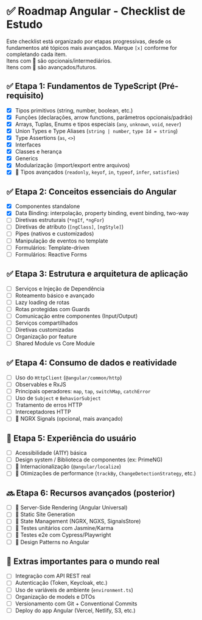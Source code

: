 # ✅ Roadmap Angular - Checklist de Estudo

Este checklist está organizado por etapas progressivas, desde os fundamentos até tópicos mais avançados.
Marque `[x]` conforme for completando cada item.  
Itens com 🔸 são opcionais/intermediários.  
Itens com 🔹 são avançados/futuros.

## ✅ Etapa 1: Fundamentos de TypeScript (Pré-requisito)

- [x] Tipos primitivos (string, number, boolean, etc.)
- [x] Funções (declarações, arrow functions, parâmetros opcionais/padrão)
- [x] Arrays, Tuplas, Enums e tipos especiais (`any`, `unknown`, `void`, `never`)
- [x] Union Types e Type Aliases (`string | number`, `type Id = string`)
- [x] Type Assertions (`as`, `<>`)
- [x] Interfaces
- [x] Classes e herança
- [x] Generics
- [x] Modularização (import/export entre arquivos)
- [x] 🔹 Tipos avançados (`readonly`, `keyof`, `in`, `typeof`, `infer`, `satisfies`)

## ✅ Etapa 2: Conceitos essenciais do Angular

- [x] Componentes standalone
- [x] Data Binding: interpolação, property binding, event binding, two-way
- [ ] Diretivas estruturais (`*ngIf`, `*ngFor`)
- [ ] Diretivas de atributo (`[ngClass]`, `[ngStyle]`)
- [ ] Pipes (nativos e customizados)
- [ ] Manipulação de eventos no template
- [ ] Formulários: Template-driven
- [ ] Formulários: Reactive Forms

## ✅ Etapa 3: Estrutura e arquitetura de aplicação

- [ ] Serviços e Injeção de Dependência
- [ ] Roteamento básico e avançado
- [ ] Lazy loading de rotas
- [ ] Rotas protegidas com Guards
- [ ] Comunicação entre componentes (Input/Output)
- [ ] Serviços compartilhados
- [ ] Diretivas customizadas
- [ ] Organização por feature
- [ ] Shared Module vs Core Module

## ✅ Etapa 4: Consumo de dados e reatividade

- [ ] Uso do `HttpClient` (`@angular/common/http`)
- [ ] Observables e RxJS
- [ ] Principais operadores: `map`, `tap`, `switchMap`, `catchError`
- [ ] Uso de `Subject` e `BehaviorSubject`
- [ ] Tratamento de erros HTTP
- [ ] Interceptadores HTTP
- [ ] 🔸 NGRX Signals (opcional, mais avançado)

## 🔄 Etapa 5: Experiência do usuário

- [ ] Acessibilidade (A11Y) básica
- [ ] Design system / Biblioteca de componentes (ex: PrimeNG)
- [ ] 🔸 Internacionalização (`@angular/localize`)
- [ ] 🔸 Otimizações de performance (`trackBy`, `ChangeDetectionStrategy`, etc.)

## 🔜 Etapa 6: Recursos avançados (posterior)

- [ ] 🔹 Server-Side Rendering (Angular Universal)
- [ ] 🔹 Static Site Generation
- [ ] 🔹 State Management (NGRX, NGXS, SignalsStore)
- [ ] 🔹 Testes unitários com Jasmine/Karma
- [ ] 🔹 Testes e2e com Cypress/Playwright
- [ ] 🔹 Design Patterns no Angular

## 🧩 Extras importantes para o mundo real

- [ ] Integração com API REST real
- [ ] Autenticação (Token, Keycloak, etc.)
- [ ] Uso de variáveis de ambiente (`environment.ts`)
- [ ] Organização de models e DTOs
- [ ] Versionamento com Git + Conventional Commits
- [ ] Deploy do app Angular (Vercel, Netlify, S3, etc.)
